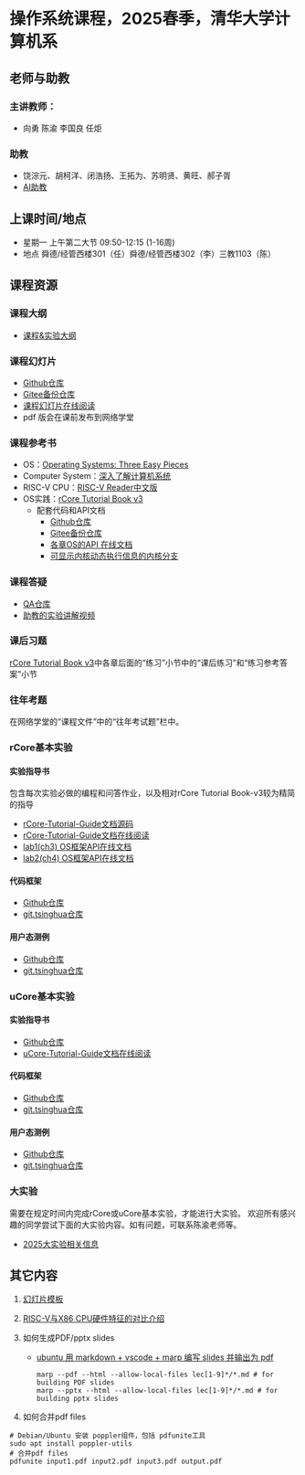 # 操作系统课程，2025春季，清华大学计算机系

## 老师与助教

### 主讲教师：
  - 向勇 陈渝 李国良 任炬
### 助教
  - 饶淙元、胡柯洋、闭浩扬、王拓为、苏明贤、黄旺、郝子胥
  - [AI助教](https://www.coze.com/store/agent/7466038346734387217?bot_id=true)
## 上课时间/地点
- 星期一 上午第二大节 09:50-12:15 (1-16周) 
- 地点
   舜德/经管西楼301（任）舜德/经管西楼302（李）三教1103（陈）
  
## 课程资源
### 课程大纲
- [课程&实验大纲](os-course-outline.md)
### 课程幻灯片
* [Github仓库](https://github.com/LearningOS/os-lectures/)
* [Gitee备份仓库](https://gitee.com/learning-os/os-lectures/)
* [课程幻灯片在线阅读](https://learningos.github.io/os-lectures/)
* pdf 版会在课前发布到网络学堂
### 课程参考书

* OS：[Operating Systems: Three Easy Pieces](https://pages.cs.wisc.edu/~remzi/OSTEP)
* Computer System：[深入了解计算机系统](https://hansimov.gitbook.io/csapp)
* RISC-V CPU：[RISC-V Reader中文版](http://riscvbook.com/chinese/RISC-V-Reader-Chinese-v2p1.pdf)
* OS实践：[rCore Tutorial Book v3](https://rcore-os.github.io/rCore-Tutorial-Book-v3)
    * 配套代码和API文档
        * [Github仓库](https://github.com/rcore-os/rCore-Tutorial-v3)
        * [Gitee备份仓库](https://gitee.com/learning-os/rCore-Tutorial-v3)
        * [各章OS的API 在线文档](https://learningos.github.io/rCore-Tutorial-v3/)
        * [可显示内核动态执行信息的内核分支](https://github.com/rcore-os/rCore-Tutorial-v3/tree/ch9-log)
### 课程答疑
* [QA仓库](https://git.tsinghua.edu.cn/os-lab/q-and-a/)
* [助教的实验讲解视频](https://cloud.tsinghua.edu.cn/d/ce9eced17e89471c8c30/)
### 课后习题

[rCore Tutorial Book v3](https://rcore-os.github.io/rCore-Tutorial-Book-v3)中各章后面的“练习”小节中的“课后练习”和“练习参考答案”小节

###	往年考题

在网络学堂的“课程文件”中的“往年考试题”栏中。

### rCore基本实验

#### 实验指导书

包含每次实验必做的编程和问答作业，以及相对rCore Tutorial Book-v3较为精简的指导

* [rCore-Tutorial-Guide文档源码](https://github.com/LearningOS/rCore-Tutorial-Guide-2025S)
*  [rCore-Tutorial-Guide文档在线阅读](https://learningos.github.io/rCore-Tutorial-Guide-2025S/)
* [lab1(ch3) OS框架API在线文档](https://learningos.github.io/rCore-Tutorial-Code-2025S/ch3/os/index.html)
* [lab2(ch4) OS框架API在线文档](https://learningos.github.io/rCore-Tutorial-Code-2025S/ch4/os/index.html)
#### 代码框架

* [Github仓库](https://github.com/LearningOS/rCore-Tutorial-Code-2025S)
* [git.tsinghua仓库](https://git.tsinghua.edu.cn/os-lab/public/rcore-tutorial-code-2025s)
#### 用户态测例

* [Github仓库](https://github.com/LearningOS/rCore-Tutorial-Test-2025S)
* [git.tsinghua仓库](https://git.tsinghua.edu.cn/os-lab/public/rcore-tutorial-test-2025s)
### uCore基本实验

#### 实验指导书

* [Github仓库](https://github.com/LearningOS/uCore-Tutorial-Guide-2025S)
* [uCore-Tutorial-Guide文档在线阅读](https://learningos.github.io/uCore-Tutorial-Guide-2025S/)
#### 代码框架

* [Github仓库](https://github.com/LearningOS/uCore-Tutorial-Code-2025S)
* [git.tsinghua仓库](https://git.tsinghua.edu.cn/os-lab/public/ucore-tutorial-code-2025s)
#### 用户态测例

* [Github仓库](https://github.com/LearningOS/uCore-Tutorial-Test-2025S)
* [git.tsinghua仓库](https://git.tsinghua.edu.cn/os-lab/public/ucore-tutorial-test-2025s)

### 大实验
需要在规定时间内完成rCore或uCore基本实验，才能进行大实验。
欢迎所有感兴趣的同学尝试下面的大实验内容。如有问题，可联系陈渝老师等。

- [2025大实验相关信息](./oslabs/biglab-relatedinfo-2025s.md)


## 其它内容

 1. [幻灯片模板](style-marp.md)
 2. [RISC-V与X86 CPU硬件特征的对比介绍](rv-x86-hardware-info-video.md)
 3. 如何生成PDF/pptx slides
      - [ubuntu 用 markdown + vscode + marp 编写 slides 并输出为 pdf](https://www.cnblogs.com/luyi07/p/14736322.html)

        ```
        marp --pdf --html --allow-local-files lec[1-9]*/*.md # for building PDF slides
        marp --pptx --html --allow-local-files lec[1-9]*/*.md # for building pptx slides
        ```
 
 4. 如何合并pdf files
 
```
# Debian/Ubuntu 安装 poppler组件，包括 pdfunite工具
sudo apt install poppler-utils
# 合并pdf files
pdfunite input1.pdf input2.pdf input3.pdf output.pdf
```       
